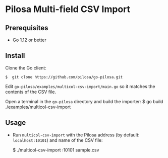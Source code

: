 # Pilosa Multi-field CSV Import

## Prerequisites

* Go 1.12 or better

## Install

Clone the Go client:

    $  git clone https://github.com/pilosa/go-pilosa.git

Edit `go-pilosa/examples/multicol-csv-import/main.go` so it matches the contents of the CSV file.

Open a terminal in the `go-pilosa` directory and build the importer:
    $ go build ./examples/multicol-csv-import

## Usage

* Run `multicol-csv-import` with the Pilosa address (by default: `localhost:10101`) and name of the CSV file:

    $ ./multicol-csv-import :10101 sample.csv
